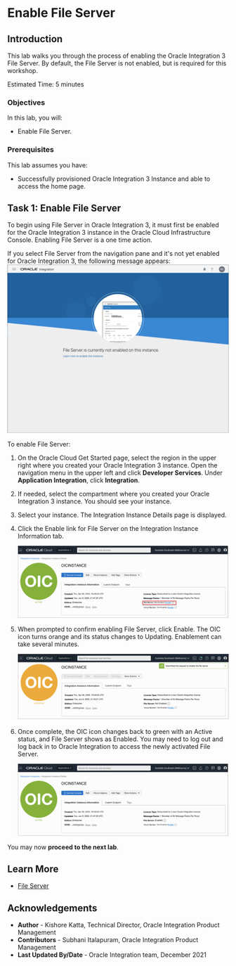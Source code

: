 # Enable File Server

## Introduction

This lab walks you through the process of enabling the Oracle Integration 3 File Server. By default, the File Server is not enabled, but is required for this workshop.

Estimated Time: 5 minutes

### Objectives

In this lab, you will:

* Enable File Server.

### Prerequisites

This lab assumes you have:

* Successfully provisioned Oracle Integration 3 Instance and able to access the home page.

## Task 1: Enable File Server

To begin using File Server in Oracle Integration 3, it must first be enabled for the Oracle Integration 3 instance in the Oracle Cloud Infrastructure Console. Enabling File Server is a one time action.

If you select File Server from the navigation pane and it's not yet enabled for Oracle Integration 3, the following message appears:
   ![File Server Enablement](images/file-server-enablement0.png)

To enable File Server:

1. On the Oracle Cloud Get Started page, select the region in the upper right where you created your Oracle Integration 3 instance. Open the navigation menu in the upper left and click **Developer Services**. Under **Application Integration**, click **Integration**.
2. If needed, select the compartment where you created your Oracle Integration 3 instance. You should see your instance.

3. Select your instance.
   The Integration Instance Details page is displayed.
4. Click the Enable link for File Server on the Integration Instance Information tab.

   ![Enable File Server](images/file-server-enablement1a.png)

5. When prompted to confirm enabling File Server, click Enable. The OIC icon turns orange and its status changes to Updating. Enablement can take several minutes.

   ![Enable File Server in Progress](images/file-server-enablement2.png)

6. Once complete, the OIC icon changes back to green with an Active status, and File Server shows as Enabled. You may need to log out and log back in to Oracle Integration to access the newly activated File Server.

   ![File Server Enabled](images/file-server-enablement3.png)

You may now **proceed to the next lab**.

## Learn More

* [File Server](https://docs.oracle.com/en/cloud/paas/integration-cloud/file-server/file-server-overview.html)

## Acknowledgements

* **Author** - Kishore Katta, Technical Director, Oracle Integration Product Management
* **Contributors** - Subhani Italapuram, Oracle Integration Product Management
* **Last Updated By/Date** - Oracle Integration team, December 2021
